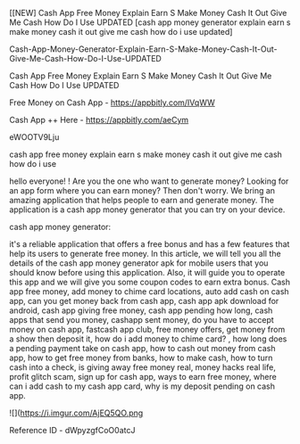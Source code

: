 [[NEW] Cash App Free Money Explain Earn S Make Money Cash It Out Give Me Cash How Do I Use UPDATED [cash app money generator explain earn s make money cash it out give me cash how do i use updated]

Cash-App-Money-Generator-Explain-Earn-S-Make-Money-Cash-It-Out-Give-Me-Cash-How-Do-I-Use-UPDATED

Cash App Free Money Explain Earn S Make Money Cash It Out Give Me Cash How Do I Use UPDATED

Free Money on Cash App -  https://appbitly.com/IVqWW


Cash App ++ Here - https://appbitly.com/aeCym


eWOOTV9Lju

cash app free money explain earn s make money cash it out give me cash how do i use

hello everyone! ! Are you the one who want to generate money? Looking for an app form where you can earn money? Then don't worry. We bring an amazing application that helps people to earn and generate money. The application is a cash app money generator that you can try on your device.

cash app money generator:

it's a reliable application that offers a free bonus and has a few features that help its users to generate free money. In this article, we will tell you all the details of the cash app money generator apk for mobile users that you should know before using this application. Also, it will guide you to operate this app and we will give you some coupon codes to earn extra bonus. Cash app free money, add money to chime card locations, auto add cash on cash app, can you get money back from cash app, cash app apk download for android, cash app giving free money, cash app pending how long, cash apps that send you money, cashapp sent money, do you have to accept money on cash app, fastcash app club, free money offers, get money from a show then deposit it, how do i add money to chime card? , how long does a pending payment take on cash app, how to cash out money from cash app, how to get free money from banks, how to make cash, how to turn cash into a check, is giving away free money real, money hacks real life, profit glitch scam, sign up for cash app, ways to earn free money, where can i add cash to my cash app card, why is my deposit pending on cash app.

![](https://i.imgur.com/AjEQ5QO.png

Reference ID - dWpyzgfCoO0atcJ